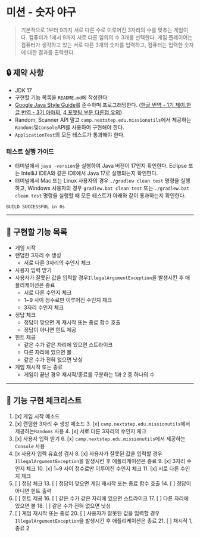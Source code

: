 # 미션 - 숫자 야구

> 기본적으로 1부터 9까지 서로 다른 수로 이루어진 3자리의 수를 맞추는 게임이다. 컴퓨터가 1에서 9까지 서로 다른 임의의 수 3개를 선택한다. 게임 플레이어는 컴퓨터가 생각하고 있는 서로 다른 3개의 숫자를
> 입력하고, 컴퓨터는 입력한 숫자에 대한 결과를 출력한다.

## 🔒 제약 사항

- JDK 17
- 구현할 기능 목록을 `README.md`에 작성한다
- [Google Java Style Guide](https://google.github.io/styleguide/javaguide.html)를 준수하며
  프로그래밍한다. ([한글 번역 - 1기 제이](https://github.com/JunHoPark93/google-java-styleguide),[한글 번역 - 3기 아마찌](https://newwisdom.tistory.com/m/96), [4.포맷팅 부분 다른점 유의](https://github.com/woowacourse/woowacourse-docs/tree/main/styleguide/java))
- Random, Scanner API 말고 `camp.nextstep.edu.missionutils`에서 제공하는`Randoms`및`Console`API를 사용하여 구현해야 한다.
- `ApplicationTest`의 모든 테스트가 통과해야 한다.

### 테스트 실행 가이드

- 터미널에서 `java -version`을 실행하여 Java 버전이 17인지 확인한다.
  Eclipse 또는 IntelliJ IDEA와 같은 IDE에서 Java 17로 실행되는지 확인한다.
- 터미널에서 Mac 또는 Linux 사용자의 경우 `./gradlew clean test` 명령을 실행하고,
  Windows 사용자의 경우 `gradlew.bat clean test` 또는 `./gradlew.bat clean test` 명령을 실행할 때 모든 테스트가 아래와 같이 통과하는지 확인한다.

```
BUILD SUCCESSFUL in 0s
```

---

## 📝 구현할 기능 목록

- 게임 시작
- 랜덤한 3자리 수 생성
    - 서로 다른 3자리의 수인지 체크
- 사용자 입력 받기
- 사용자가 잘못된 값을 입력할 경우`IllegalArgumentException`을 발생시킨 후 애플리케이션은 종료
    - 서로 다른 수인지 체크
    - 1~9 사이 정수로만 이루어진 수인지 체크
    - 3자리 수인지 체크
- 정답 체크
    - 정답이 맞으면 게 재시작 또는 종료 함수 호출
    - 정답이 아니면 힌트 제공
- 힌트 제공
    - 같은 수가 같은 자리에 있으면 스트라이크
    - 다른 자리에 있으면 볼
    - 같은 수가 전혀 없으면 낫싱
- 게임 재시작 또는 종료
    - 게임이 끝난 경우 재시작/종료를 구분하는 1과 2 중 하나의 수

---

## 🚀 기능 구현 체크리스트

1. [x] 게임 시작 메소드
2. [x] 랜덤한 3자리 수 생성 메소드
    3. [x] `camp.nextstep.edu.missionutils`에서 제공하는`Randoms` 사용
    4. [x] 서로 다른 3자리의 수인지 체크
5. [x] 사용자 입력 받기
    6. [x] `camp.nextstep.edu.missionutils`에서 제공하는`Console` 사용
7. [x 사용자 입력 유효성 검사
    8. [x] 사용자가 잘못된 값을 입력할 경우 `IllegalArgumentException`을 발생시킨 후 애플리케이션은 종료
    9. [x] 3자리 수인지 체크
    10. [x] 1~9 사이 정수로만 이루어진 수인지 체크
    11. [x] 서로 다른 수인지 체크
12. [ ] 정답 체크
    13. [ ] 정답이 맞으면 게임 재시작 또는 종료 함수 호출
    14. [ ] 정답이 아니면 힌트 출력
15. [ ] 힌트 제공
    16. [ ] 같은 수가 같은 자리에 있으면 스트라이크
    17. [ ] 다른 자리에 있으면 볼
    18. [ ] 같은 수가 전혀 없으면 낫싱
19. [ ] 게임 재시작 또는 종료
    20. [ ] 사용자가 잘못된 값을 입력할 경우 `IllegalArgumentException`을 발생시킨 후 애플리케이션은 종료
    21. [ ] 재시작 1, 종료 2

